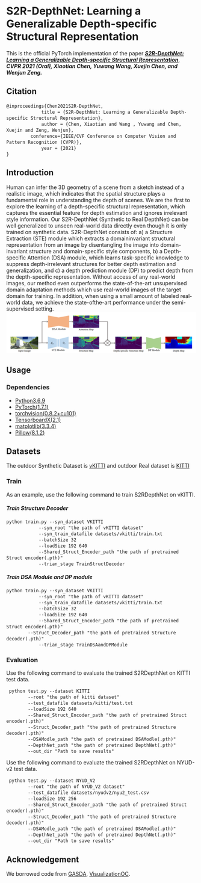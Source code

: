# S2R-DepthNet: Learning a Generalizable Depth-specific Structural Representation

This is the official PyTorch implementation of the paper [***S2R-DepthNet: Learning a Generalizable Depth-specific Structural Representation***](https://arxiv.org/abs/2104.00877), ***CVPR 2021 (Oral), Xiaotian Chen, Yuwang Wang, Xuejin Chen, and Wenjun Zeng.***


## Citation

```
@inproceedings{Chen2021S2R-DepthNet,
             title = {S2R-DepthNet: Learning a Generalizable Depth-specific Structural Representation},
             author = {Chen, Xiaotian and Wang , Yuwang and Chen, Xuejin and Zeng, Wenjun},
	     conference={IEEE/CVF Conference on Computer Vision and Pattern Recognition (CVPR)},
             year = {2021}   
}
```

## Introduction
Human can infer the 3D geometry of a scene from a sketch instead of a realistic image, which indicates that the spatial structure plays a fundamental role in understanding the depth of scenes. We are the first to explore the learning of a depth-specific structural representation, which captures the essential feature for depth estimation and ignores irrelevant style information. Our S2R-DepthNet (Synthetic to Real DepthNet) can be well generalized to unseen real-world data directly even though it is only trained on synthetic data. S2R-DepthNet consists of: a) a Structure Extraction (STE) module which extracts a domaininvariant structural representation from an image by disentangling the image into domain-invariant structure and domain-specific style components, b) a Depth-specific Attention (DSA) module, which learns task-specific knowledge to suppress depth-irrelevant structures for better depth estimation and generalization, and c) a depth prediction module (DP) to predict depth from the depth-specific representation. Without access of any real-world images, our method even outperforms the state-of-the-art unsupervised domain adaptation methods which use real-world images of the target domain for training. In addition, when using a small amount of labeled real-world data, we achieve the state-ofthe-art performance under the semi-supervised setting.
![figure](./img/overview.png)

## Usage
### Dependencies
- [Python3.6.9](https://www.python.org/downloads/)
- [PyTorch(1.7.1)](https://pytorch.org/)
- [torchvision(0.8.2+cu101)](https://pypi.org/project/torchvision/)
- [TensorboardX(2.1)](https://pypi.org/project/tensorboardX/)
- [matplotlib(3.3.4)](https://matplotlib.org/)
- [Pillow(8.1.2)](https://pypi.org/project/Pillow/)

## Datasets
The outdoor Synthetic Dataset is [vKITTI](http://www.europe.naverlabs.com/Research/Computer-Vision/Proxy-Virtual-Worlds) and outdoor Real dataset is [KITTI](http://www.cvlibs.net/datasets/kitti/)

### Train
As an example, use the following command to train S2RDepthNet on vKITTI.<br>
#### *Train Structure Decoder*

	python train.py --syn_dataset VKITTI
		        --syn_root "the path of vKITTI dataset"
		        --syn_train_datafile datasets/vkitti/train.txt
		        --batchSize 32
		        --loadSize 192 640
		        --Shared_Struct_Encoder_path "the path of pretrained Struct encoder(.pth)"
		        --trian_stage TrainStructDecoder
			
#### *Train DSA Module and DP module*

	python train.py --syn_dataset VKITTI
		        --syn_root "the path of vKITTI dataset"
		        --syn_train_datafile datasets/vkitti/train.txt
		        --batchSize 32
		        --loadSize 192 640
		        --Shared_Struct_Encoder_path "the path of pretrained Struct encoder(.pth)"
			--Struct_Decoder_path "the path of pretrained Structure decoder(.pth)"
		        --trian_stage TrainDSAandDPModule
	
### Evaluation
Use the following command to evaluate the trained S2RDepthNet on KITTI test data.<br>

	 python test.py --dataset KITTI
	 		--root "the path of kitti dataset"
			--test_datafile datasets/kitti/test.txt
			--loadSize 192 640
			--Shared_Struct_Encoder_path "the path of pretrained Struct encoder(.pth)"
			--Struct_Decoder_path "the path of pretrained Structure decoder(.pth)"
			--DSAModle_path "the path of pretrained DSAModle(.pth)"
			--DepthNet_path "the path of pretrained DepthNet(.pth)"
			--out_dir "Path to save results"
			
Use the following command to evaluate the trained S2RDepthNet on NYUD-v2 test data.<br>

	 python test.py --dataset NYUD_V2
	 		--root "the path of NYUD_V2 dataset"
			--test_datafile datasets/nyudv2/nyu2_test.csv
			--loadSize 192 256
			--Shared_Struct_Encoder_path "the path of pretrained Struct encoder(.pth)"
			--Struct_Decoder_path "the path of pretrained Structure decoder(.pth)"
			--DSAModle_path "the path of pretrained DSAModle(.pth)"
			--DepthNet_path "the path of pretrained DepthNet(.pth)"
			--out_dir "Path to save results"
	
## Acknowledgement
We borrowed code from [GASDA](https://github.com/sshan-zhao/GASDA), [VisualizationOC](https://github.com/JunjH/Visualizing-CNNs-for-monocular-depth-estimation).
						       
						                      
